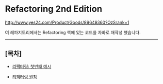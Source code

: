 # Refactoring 2nd Edition  

http://www.yes24.com/Product/Goods/89649360?OzSrank=1

여 레파지토리에서는 Refactoring 책에 있는 코드를 자바로 재작성 헀습니다. 
***

## [목차]

- [리팩터링: 첫번째 예시](document/chapter-01/README.md) 

- [리팩터링 원칙](document/chapter-02/README.md)
